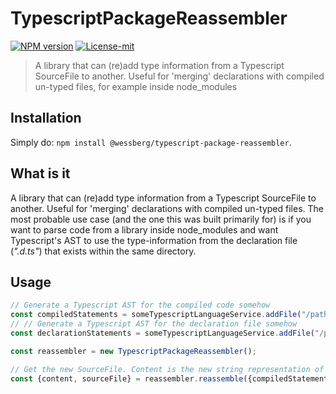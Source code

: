 # TypescriptPackageReassembler
[![NPM version][npm-version-image]][npm-version-url]
[![License-mit][license-mit-image]][license-mit-url]

[license-mit-url]: https://opensource.org/licenses/MIT

[license-mit-image]: https://img.shields.io/badge/License-MIT-yellow.svg

[npm-version-url]: https://www.npmjs.com/package/@wessberg/typescript-package-reassembler

[npm-version-image]: https://badge.fury.io/js/%40wessberg%2Ftypescript-package-reassembler.svg

> A library that can (re)add type information from a Typescript SourceFile to another. Useful for 'merging' declarations with compiled un-typed files, for example inside node_modules

## Installation
Simply do: `npm install @wessberg/typescript-package-reassembler`.

## What is it

A library that can (re)add type information from a Typescript SourceFile to another. Useful for 'merging' declarations with compiled un-typed files.
The most probable use case (and the one this was built primarily for) is if you want to parse code from a library inside node_modules and want Typescript's AST to use the
type-information from the declaration file (*".d.ts"*) that exists within the same directory.

## Usage
```typescript
// Generate a Typescript AST for the compiled code somehow
const compiledStatements = someTypescriptLanguageService.addFile("/path_to_file.js");
// // Generate a Typescript AST for the declaration file somehow
const declarationStatements = someTypescriptLanguageService.addFile("/path_to_file.d.ts");

const reassembler = new TypescriptPackageReassembler();

// Get the new SourceFile. Content is the new string representation of the file. It will look like the compiled one, except it will include the type information from the declaration statements
const {content, sourceFile} = reassembler.reassemble({compiledStatements, declarationStatements});
```